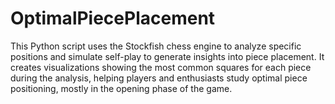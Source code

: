 # OptimalPiecePlacement
This Python script uses the Stockfish chess engine to analyze specific positions and simulate self-play to generate insights into piece placement. It creates visualizations showing the most common squares for each piece during the analysis, helping players and enthusiasts study optimal piece positioning, mostly in the opening phase of the game.
